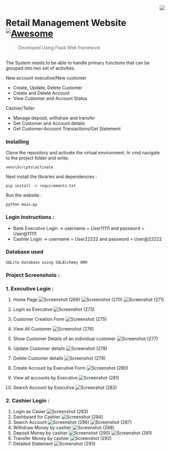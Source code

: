 <img src="https://user-images.githubusercontent.com/38109942/85063037-27a5b180-b1c7-11ea-8bbd-807f2238ed13.jpg" align="right"/>

# Retail Management Website [![Awesome](https://cdn.rawgit.com/sindresorhus/awesome/d7305f38d29fed78fa85652e3a63e154dd8e8829/media/badge.svg)](https://github.com/sindresorhus/awesome#readme)
> Developed Using Flask Web framework

<br>
The System needs to be able to handle primary functions that can be grouped into two set of activities.

New account executive/New customer<br/>
 - Create, Update, Delete Customer<br/>
 - Create and Delete Account<br/>
 - View Customer and Account Status<br/>
 

Cashier/Teller<br/>
- Manage deposit, withdraw and transfer<br/>
- Get Customer and Account details<br/>
- Get Customer-Account Transactions/Get Statement<br/>


### Installing

Clone the repository and activate the virtual environment.
In cmd navigate to the project folder and write: 
```
venv\Scripts\activate
```

Next install the libraries and dependencies :

```
pip install -r requirements.txt
```

Run the website :
```
python main.py
```

### Login Instructions :

- Bank Executive Login -> username = User11111 and password = User@11111
- Cashier Login -> username = User22222 and password = User@22222

### Database used
```
SQLite Database using SQLAlchemy ORM
```

### Project Screenshots :

### 1. Executive Login :

1. Home Page
![Screenshot (269)](https://user-images.githubusercontent.com/38109942/85061457-77cf4480-b1c4-11ea-9ca5-a2935a2eb66e.png)
![Screenshot (270)](https://user-images.githubusercontent.com/38109942/85061507-8ae21480-b1c4-11ea-8738-f23063e804e4.png)
![Screenshot (271)](https://user-images.githubusercontent.com/38109942/85061513-8f0e3200-b1c4-11ea-9eee-d8de3e51b21a.png)
2. Login as Executive
![Screenshot (273)](https://user-images.githubusercontent.com/38109942/85061521-933a4f80-b1c4-11ea-9563-ab3bd2e61a24.png)

3. Customer Creation Form
![Screenshot (275)](https://user-images.githubusercontent.com/38109942/85061719-ea402480-b1c4-11ea-91cd-6ae09cbefa82.png)
4. View All Customer
![Screenshot (276)](https://user-images.githubusercontent.com/38109942/85061558-a3eac580-b1c4-11ea-84c1-7acb8ef67e4b.png)
5. Show Customer Details of an individual customer
![Screenshot (277)](https://user-images.githubusercontent.com/38109942/85061565-a9481000-b1c4-11ea-9206-c1b5d5f7ca84.png)
6. Update Customer details 
![Screenshot (278)](https://user-images.githubusercontent.com/38109942/85061577-aea55a80-b1c4-11ea-9c88-4671341785c8.png)
7. Delete Customer details
![Screenshot (279)](https://user-images.githubusercontent.com/38109942/85061584-b402a500-b1c4-11ea-977a-7b8a00e96a5b.png)
8. Create Account by Executive Form
![Screenshot (280)](https://user-images.githubusercontent.com/38109942/85061592-b8c75900-b1c4-11ea-9852-08974e133a79.png)
9. View all accounts by Executive
![Screenshot (281)](https://user-images.githubusercontent.com/38109942/85061605-bfee6700-b1c4-11ea-8e57-8cb3f6d621d6.png)
10. Search Account by Executive
![Screenshot (282)](https://user-images.githubusercontent.com/38109942/85061618-c5e44800-b1c4-11ea-8b96-fb004bb74511.png)

### 2. Cashier Login :
1. Login as Casier
![Screenshot (283)](https://user-images.githubusercontent.com/38109942/85061991-5f135e80-b1c5-11ea-8514-bc87489de14c.png)
2. Dashboard for Cashier
![Screenshot (284)](https://user-images.githubusercontent.com/38109942/85061999-63d81280-b1c5-11ea-8490-7210c3259ccc.png)
3. Search Account 
![Screenshot (286)](https://user-images.githubusercontent.com/38109942/85062016-689cc680-b1c5-11ea-96a0-5a7263a295d4.png)
![Screenshot (287)](https://user-images.githubusercontent.com/38109942/85062026-6c304d80-b1c5-11ea-8fa6-b56485d60cab.png)
4. Withdraw Money by cashier
![Screenshot (288)](https://user-images.githubusercontent.com/38109942/85062045-705c6b00-b1c5-11ea-88c4-d74fc6cdc848.png)
5. Deposit Money by cashier
![Screenshot (290)](https://user-images.githubusercontent.com/38109942/85062072-78b4a600-b1c5-11ea-8a41-2285fd95ad80.png)
![Screenshot (291)](https://user-images.githubusercontent.com/38109942/85062080-7d795a00-b1c5-11ea-974d-1f797c38d72b.png)
6. Transfer Money by cashier
![Screenshot (292)](https://user-images.githubusercontent.com/38109942/85062089-810ce100-b1c5-11ea-89e9-3c36eb74b6e7.png)
7. Detailed Statement
![Screenshot (293)](https://user-images.githubusercontent.com/38109942/85062096-84a06800-b1c5-11ea-89bc-34ea0b8af935.png)

